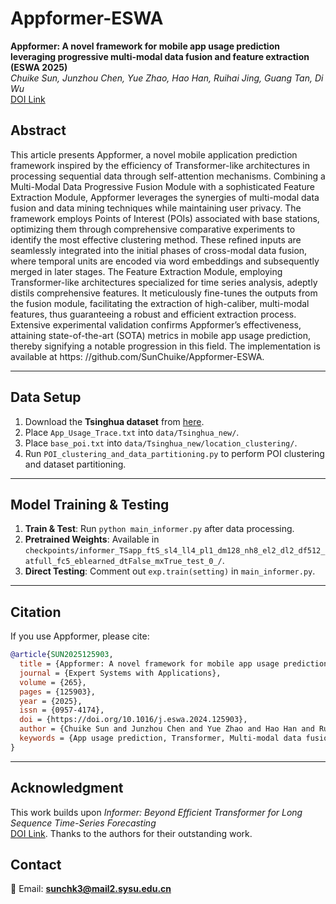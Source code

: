 # Appformer-ESWA

**Appformer: A novel framework for mobile app usage prediction leveraging progressive multi-modal data fusion and feature extraction (ESWA 2025)**  
*Chuike Sun, Junzhou Chen, Yue Zhao, Hao Han, Ruihai Jing, Guang Tan, Di Wu*  
[DOI Link](https://doi.org/10.1016/j.eswa.2024.125903)  

## **Abstract**  
This article presents Appformer, a novel mobile application prediction framework inspired by the efficiency
of Transformer-like architectures in processing sequential data through self-attention mechanisms. Combining
a Multi-Modal Data Progressive Fusion Module with a sophisticated Feature Extraction Module, Appformer
leverages the synergies of multi-modal data fusion and data mining techniques while maintaining user privacy.
The framework employs Points of Interest (POIs) associated with base stations, optimizing them through
comprehensive comparative experiments to identify the most effective clustering method. These refined inputs
are seamlessly integrated into the initial phases of cross-modal data fusion, where temporal units are encoded
via word embeddings and subsequently merged in later stages. The Feature Extraction Module, employing
Transformer-like architectures specialized for time series analysis, adeptly distils comprehensive features.
It meticulously fine-tunes the outputs from the fusion module, facilitating the extraction of high-caliber,
multi-modal features, thus guaranteeing a robust and efficient extraction process. Extensive experimental
validation confirms Appformer’s effectiveness, attaining state-of-the-art (SOTA) metrics in mobile app usage
prediction, thereby signifying a notable progression in this field. The implementation is available at https:
//github.com/SunChuike/Appformer-ESWA.

---

## **Data Setup**  
1. Download the **Tsinghua dataset** from [here](https://fi.ee.tsinghua.edu.cn/appusage/).  
2. Place `App_Usage_Trace.txt` into `data/Tsinghua_new/`.  
3. Place `base_poi.txt` into `data/Tsinghua_new/location_clustering/`.  
4. Run `POI_clustering_and_data_partitioning.py` to perform POI clustering and dataset partitioning.  

---

## **Model Training & Testing**  
1. **Train & Test**: Run `python main_informer.py` after data processing.  
2. **Pretrained Weights**: Available in `checkpoints/informer_TSapp_ftS_sl4_ll4_pl1_dm128_nh8_el2_dl2_df512_atfull_fc5_eblearned_dtFalse_mxTrue_test_0_/`.  
3. **Direct Testing**: Comment out `exp.train(setting)` in `main_informer.py`.  

---

## **Citation**  
If you use Appformer, please cite:  

```bibtex
@article{SUN2025125903,
  title = {Appformer: A novel framework for mobile app usage prediction leveraging progressive multi-modal data fusion and feature extraction},
  journal = {Expert Systems with Applications},
  volume = {265},
  pages = {125903},
  year = {2025},
  issn = {0957-4174},
  doi = {https://doi.org/10.1016/j.eswa.2024.125903},
  author = {Chuike Sun and Junzhou Chen and Yue Zhao and Hao Han and Ruihai Jing and Guang Tan and Di Wu},
  keywords = {App usage prediction, Transformer, Multi-modal data fusion, Feature extraction, Data mining}
}
```

---

## **Acknowledgment**  
This work builds upon *Informer: Beyond Efficient Transformer for Long Sequence Time-Series Forecasting*  
[DOI Link](https://doi.org/10.1609/aaai.v35i12.17325). Thanks to the authors for their outstanding work.  

## **Contact**  
📧 Email: **sunchk3@mail2.sysu.edu.cn**  


